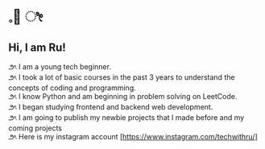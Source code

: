 # 𓈒🐇 ೀ
## Hi, I am Ru!
౨ৎ I am a young tech beginner.<br/>
౨ৎ I took a lot of basic courses in the past 3 years to understand the concepts of coding and programming. <br>
౨ৎ I know Python and am beginning in problem solving on LeetCode. <br>
౨ৎ I began studying frontend and backend web development. <br>
౨ৎ I am going to publish my newbie projects that I made before and my coming projects <br>
౨ৎ Here is my instagram account [https://www.instagram.com/techwithru/]
